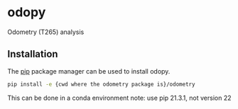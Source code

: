 # odopy

Odometry (T265) analysis

## Installation
The [pip](https://pip.pypa.io/en/stable/) package manager can be used to install odopy.

```bash
pip install -e {cwd where the odometry package is}/odometry
```
This can be done in a conda environment
note: use pip 21.3.1, not version 22
